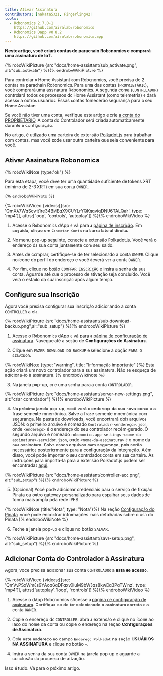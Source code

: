```yaml
---
title: Ativar Assinatura
contributors: [nakata5321, Fingerling42]
tools:
  - Robonomics 2.7.0-1
    https://github.com/airalab/robonomics
  - Robonomics Dapp v0.8.2
    https://github.com/airalab/robonomics.app
---
```


**Neste artigo, você criará contas de parachain Robonomics e comprará uma assinatura de IoT.**

{% roboWikiPicture {src:"docs/home-assistant/sub_activate.png", alt:"sub_activate"} %}{% endroboWikiPicture %}

Para controlar o Home Assistant com Robonomics, você precisa de 2 contas na parachain Robonomics. Para uma das contas (`PROPRIETÁRIO`), você comprará uma assinatura Robonomics. A segunda conta (`CONTROLADOR`) controlará todos os processos do Home Assistant (como telemetria) e dará acesso a outros usuários. Essas contas fornecerão segurança para o seu Home Assistant.

Se você não tiver uma conta, verifique este artigo e crie [a conta do PROPRIETÁRIO](/docs/create-account-in-dapp/). A conta do Controlador será criada automaticamente durante a configuração.

No artigo, é utilizado uma carteira de extensão [Polkadot.js](https://polkadot.js.org/extension/) para trabalhar com contas, mas você pode usar outra carteira que seja conveniente para você.

## Ativar Assinatura Robonomics

{% roboWikiNote {type:"ok"} %}

Para esta etapa, você deve ter uma quantidade suficiente de tokens XRT (mínimo de 2-3 XRT) em sua conta `OWNER`.

{% endroboWikiNote %}

{% roboWikiVideo {videos:[{src: 'QmXA7WgScwjt1re34BMEqX9CUYLrYQKqqvigDNU6TALQah', type: 'mp4'}], attrs:['loop', 'controls', 'autoplay']} %}{% endroboWikiVideo %}

1. Acesse o Robonomics dApp e vá para a [página de inscrição](https://robonomics.app/#/rws-buy). Em seguida, clique em `Conectar Conta` na barra lateral direita.

2. No menu pop-up seguinte, conecte a extensão Polkadot.js. Você verá o endereço da sua conta juntamente com seu saldo.

3. Antes de comprar, certifique-se de ter selecionado a conta `OWNER`. Clique no ícone do perfil do endereço e você deverá ver a conta `OWNER`.

4. Por fim, clique no botão `COMPRAR INSCRIÇÃO` e insira a senha da sua conta. Aguarde até que o processo de ativação seja concluído. Você verá o estado da sua inscrição após algum tempo.

## Configure sua Inscrição

Agora você precisa configurar sua inscrição adicionando a conta `CONTROLLER` a ela.

{% roboWikiPicture {src:"docs/home-assistant/sub-download-backup.png",alt:"sub_setup"} %}{% endroboWikiPicture %}

1. Acesse o Robonomics dApp e vá para a [página de configuração de assinatura](https://robonomics.app/#/rws-setup). Navegue até a seção de **Configurações de Assinatura**.

2. Clique em `FAZER DOWNLOAD DO BACKUP` e selecione a opção `PARA O SERVIDOR`.

{% roboWikiNote {type: "warning", title: "Informação importante" }%} Esta ação criará um novo controlador para a sua assinatura. Não se esqueça de adicioná-lo à assinatura. {% endroboWikiNote %}

3. Na janela pop-up, crie uma senha para a conta `CONTROLADOR`.

{% roboWikiPicture {src:"docs/home-assistant/server-new-settings.png", alt:"criar controlador"} %}{% endroboWikiPicture %}

4. Na próxima janela pop-up, você verá o endereço da sua nova conta e a frase semente mnemônica. Salve a frase semente mnemônica com segurança. Na pasta de downloads, você encontrará dois arquivos JSON: o primeiro arquivo é nomeado `Controlador-<endereço>.json`, onde `<endereço>` é o endereço do seu controlador recém-gerado. O segundo arquivo é nomeado `robonomics.app-settings-<nome-da-assinatura>-servidor.json`, onde `<nome-da-assinatura>` é o nome da sua assinatura. Salve esses arquivos com segurança, pois serão necessários posteriormente para a configuração da integração. Além disso, você pode importar o seu controlador.conta em sua carteira. As instruções para importá-la para a extensão Polkadot.js podem ser encontradas [aqui](/docs/create-account-in-dapp/).

{% roboWikiPicture {src:"docs/home-assistant/controller-acc.png", alt:"sub_setup"} %}{% endroboWikiPicture %}

5. (Opcional) Você pode adicionar credenciais para o serviço de fixação Pinata ou outro gateway personalizado para espalhar seus dados de forma mais ampla pela rede IPFS.

{% roboWikiNote {title:"Nota", type: "Nota"}%} Na seção [Configuração do Pinata](/docs/pinata-setup), você pode encontrar informações mais detalhadas sobre o uso do Pinata.{% endroboWikiNote %}

6. Feche a janela pop-up e clique no botão `SALVAR`.

{% roboWikiPicture {src:"docs/home-assistant/save-setup.png", alt:"sub_setup"} %}{% endroboWikiPicture %}

## Adicionar Conta do Controlador à Assinatura

Agora, você precisa adicionar sua conta `CONTROLADOR` à **lista de acesso**.

{% roboWikiVideo {videos:[{src: 'QmVvPSxWm8s9YAogGqDFgxyXjuM9bW3qs8kwDg3PgTWinz', type: 'mp4'}], attrs:['autoplay', 'loop', 'controls']} %}{% endroboWikiVideo %}

1. Acesse o dApp Robonomics eAcesse a [página de configuração de assinatura](https://robonomics.app/#/rws-setup). Certifique-se de ter selecionado a assinatura correta e a conta `OWNER`.

2. Copie o endereço do `CONTROLLER`: abra a extensão e clique no ícone ao lado do nome da conta ou copie o endereço na seção **Configurações de Assinatura**.

3. Cole este endereço no campo `Endereço Polkadot` na seção **USUÁRIOS NA ASSINATURA** e clique no botão `+`.

4. Insira a senha da sua conta `OWNER` na janela pop-up e aguarde a conclusão do processo de ativação.

Isso é tudo. Vá para o próximo artigo.